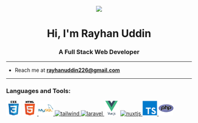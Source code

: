 <p align="center">
  <!-- <img src="https://miro.medium.com/v2/resize:fit:1400/1*GNFNf_V7rj_C2YUCeZNzsw.jpeg" /> -->
  <img src="https://img.freepik.com/free-vector/artificial-intelligence-concept-twitch-banner_23-2150389746.jpg" />
 
</p>

<h1 align="center">Hi, I'm Rayhan Uddin</h1>
<h3 align="center">A Full Stack Web Developer</h3>

---
-  Reach me at **rayhanuddin226@gmail.com**
---

<h3 align="left">Languages and Tools:</h3>

<p align="left">
  
<a href="https://www.w3schools.com/css/" target="_blank"><img src="https://raw.githubusercontent.com/devicons/devicon/master/icons/css3/css3-original-wordmark.svg" alt="css3" width="40" height="40"/></a>
<a href="https://www.w3.org/html/" target="_blank"><img src="https://raw.githubusercontent.com/devicons/devicon/master/icons/html5/html5-original-wordmark.svg" alt="html5" width="40" height="40"/>
</a> 
<a href="https://www.mysql.com/" target="_blank"><img src="https://raw.githubusercontent.com/devicons/devicon/master/icons/mysql/mysql-original-wordmark.svg" alt="mysql" width="40" height="40"/>
</a>
<a href="https://tailwindcss.com/" target="_blank"><img src="https://www.vectorlogo.zone/logos/tailwindcss/tailwindcss-icon.svg" alt="tailwind" width="40" height="40"/>
</a> 
<a href="https://laravel.com/" target="_blank"><img src="https://avatars.githubusercontent.com/u/958072?s=48&v=4" alt="laravel" width="40" height="40"/>
</a>
<a href="https://vuejs.org/" target="_blank"><img src="https://raw.githubusercontent.com/devicons/devicon/master/icons/vuejs/vuejs-original-wordmark.svg" alt="vuejs" width="40" height="40"/></a>
  <a href="https://nuxtjs.org/" target="_blank"><img src="https://www.vectorlogo.zone/logos/nuxtjs/nuxtjs-icon.svg" alt="nuxtjs" width="40" height="40"/>
</a>
<a href="https://www.typescriptlang.org/" target="_blank"><img src="https://raw.githubusercontent.com/devicons/devicon/master/icons/typescript/typescript-original.svg" alt="typescript" width="40" height="40"/>
</a>
<a href="https://www.php.net" target="_blank"><img src="https://raw.githubusercontent.com/devicons/devicon/master/icons/php/php-original.svg" alt="php" width="40" height="40"/>
</a>
</p>
